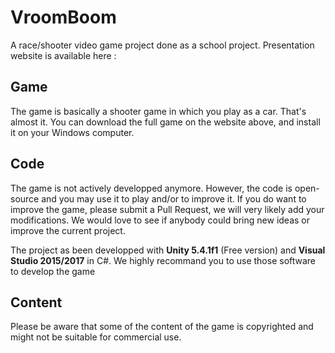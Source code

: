 # VroomBoom

A race/shooter video game project done as a school project.
Presentation website is available here : 

## Game
The game is basically a shooter game in which you play as a car. That's almost it. You can download the full game on the website above, and install it on your Windows computer.

## Code
The game is not actively developped anymore. However, the code is open-source and you may use it to play and/or to improve it. If you do want to improve the game, please submit a Pull Request, we will very likely add your modifications. We would love to see if anybody could bring new ideas or improve the current project.

The project as been developped with **Unity 5.4.1f1** (Free version) and **Visual Studio 2015/2017** in C#. We highly recommand you to use those software to develop the game

## Content
Please be aware that some of the content of the game is copyrighted and might not be suitable for commercial use.
